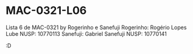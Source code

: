 # MAC-0321-L06
Lista 6 de MAC-0321 by Rogerinho e Sanefuji
Rogerinho: Rogério Lopes Lube   NUSP: 10770113
Sanefuji: Gabriel Sanefuji      NUSP: 10770141

:D
